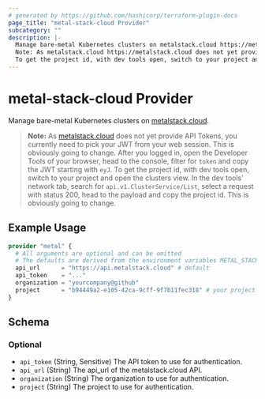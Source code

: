 ```yaml
---
# generated by https://github.com/hashicorp/terraform-plugin-docs
page_title: "metal-stack-cloud Provider"
subcategory: ""
description: |-
  Manage bare-metal Kubernetes clusters on metalstack.cloud https://metalstack.cloud.
  Note: As metalstack.cloud https://metalstack.cloud does not yet provide API Tokens, you currently need to pick your JWT from your web session. This is obviously going to change. After you logged in, open the Developer Tools of your browser, head to the console, filter for token and copy the JWT starting with eyJ.
  To get the project id, with dev tools open, switch to your project and open the clusters view. In the dev tools' network tab, search for api.v1.ClusterService/List, select a request with status 200, head to the payload and copy the project id. This is obviously going to change.
---
```


# metal-stack-cloud Provider

Manage bare-metal Kubernetes clusters on [metalstack.cloud](https://metalstack.cloud).

> **Note:** As [metalstack.cloud](https://metalstack.cloud) does not yet provide API Tokens, you currently need to pick your JWT from your web session. This is obviously going to change. After you logged in, open the Developer Tools of your browser, head to the console, filter for `token` and copy the JWT starting with `eyJ`.
> To get the project id, with dev tools open, switch to your project and open the clusters view. In the dev tools' network tab, search for `api.v1.ClusterService/List`, select a request with status 200, head to the payload and copy the project id. This is obviously going to change.

## Example Usage

```terraform
provider "metal" {
  # All arguments are optional and can be omitted
  # The defaults are derived from the environment variables METAL_STACK_CLOUD_* or ~/.metal-stack-cloud/config.yaml
  api_url      = "https://api.metalstack.cloud" # default
  api_token    = "..."
  organization = "yourcompany@github"
  project      = "b94449a2-e105-42ca-9cff-9f7b11fec318" # your project id
}
```

<!-- schema generated by tfplugindocs -->
## Schema

### Optional

- `api_token` (String, Sensitive) The API token to use for authentication.
- `api_url` (String) The api_url of the metalstack.cloud API.
- `organization` (String) The organization to use for authentication.
- `project` (String) The project to use for authentication.
